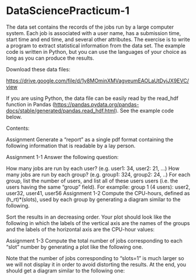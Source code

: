 # DataSciencePracticum-1

The data set contains the records of the jobs run by a large computer system. Each job is associated with a user name, has a submission time, start time and end time, and several other attributes. The exercise is to write a program to extract statistical information from the data set. The example code is written in Python, but you can use the languages of your choice as long as you can produce the results.

Download these data files:

https://drive.google.com/file/d/1y8MOminXMVagveumEAOLaUtDyiJX9EVC/view 

If you are using Python, the data file can be easily read by the read_hdf function in Pandas (https://pandas.pydata.org/pandas-docs/stable/generated/pandas.read_hdf.html). See the example code below.

Contents:

Assignment
Generate a “report” as a single pdf format containing the following information that is readable by a lay person.

Assignment 1-1
Answer the following question:

How many jobs are run by each user? (e.g. user1: 34, user2: 21, …)
How many jobs are run by each group? (e.g. group1: 324, group2: 24, ..)
For each group, list the number of users, and list all of these users users (i.e. the users having the same “group” field). For examplle: group 1 (4 users): user2, user32, user41, user56
Assignment 1-2
Compute the CPU-hours, defined as (h_rt)*(slots), used by each group by generating a diagram similar to the following.

Sort the results in an decreasing order. Your plot should look like the following in which the labels of the vertical axis are the names of the groups and the labels of the horizontal axis are the CPU-hour values:


Assignment 1-3
Compute the total number of jobs corresponding to each “slot” number by generating a plot like the following one.

Note that the number of jobs corresponding to “slots=1” is much larger so we will not display it in order to avoid distorting the results. At the end, you should get a diagram similar to the following one:

